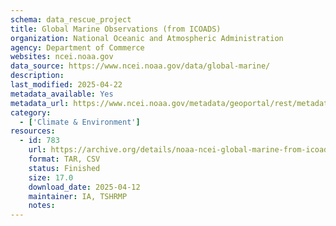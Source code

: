 ```yaml
---
schema: data_rescue_project 
title: Global Marine Observations (from ICOADS)
organization: National Oceanic and Atmospheric Administration
agency: Department of Commerce
websites: ncei.noaa.gov
data_source: https://www.ncei.noaa.gov/data/global-marine/
description: 
last_modified: 2025-04-22
metadata_available: Yes
metadata_url: https://www.ncei.noaa.gov/metadata/geoportal/rest/metadata/item/gov.noaa.ncdc%3AC00606/html#
category:
  - ['Climate & Environment'] 
resources:
  - id: 783
    url: https://archive.org/details/noaa-ncei-global-marine-from-icoads-2025-04-22
    format: TAR, CSV
    status: Finished
    size: 17.0
    download_date: 2025-04-12
    maintainer: IA, TSHRMP
    notes: 
---
```

